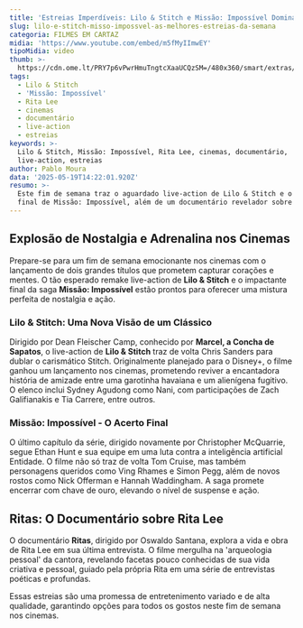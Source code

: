 ```yaml
---
title: 'Estreias Imperdíveis: Lilo & Stitch e Missão: Impossível Dominam os Cinemas!'
slug: lilo-e-stitch-misso-impossvel-as-melhores-estreias-da-semana
categoria: FILMES EM CARTAZ
midia: 'https://www.youtube.com/embed/m5fMyIImwEY'
tipoMidia: video
thumb: >-
  https://cdn.ome.lt/PRY7p6vPwrHmuTngtcXaaUCQzSM=/480x360/smart/extras/conteudos/liloestitchremake_CxeLz36.jpg
tags:
  - Lilo & Stitch
  - 'Missão: Impossível'
  - Rita Lee
  - cinemas
  - documentário
  - live-action
  - estreias
keywords: >-
  Lilo & Stitch, Missão: Impossível, Rita Lee, cinemas, documentário,
  live-action, estreias
author: Pablo Moura
data: '2025-05-19T14:22:01.920Z'
resumo: >-
  Este fim de semana traz o aguardado live-action de Lilo & Stitch e o épico
  final de Missão: Impossível, além de um documentário revelador sobre Rita Lee.
---
```


## Explosão de Nostalgia e Adrenalina nos Cinemas

Prepare-se para um fim de semana emocionante nos cinemas com o lançamento de dois grandes títulos que prometem capturar corações e mentes. O tão esperado remake live-action de **Lilo & Stitch** e o impactante final da saga **Missão: Impossível** estão prontos para oferecer uma mistura perfeita de nostalgia e ação.

### Lilo & Stitch: Uma Nova Visão de um Clássico

Dirigido por Dean Fleischer Camp, conhecido por **Marcel, a Concha de Sapatos**, o live-action de **Lilo & Stitch** traz de volta Chris Sanders para dublar o carismático Stitch. Originalmente planejado para o Disney+, o filme ganhou um lançamento nos cinemas, prometendo reviver a encantadora história de amizade entre uma garotinha havaiana e um alienígena fugitivo. O elenco inclui Sydney Agudong como Nani, com participações de Zach Galifianakis e Tia Carrere, entre outros.

### Missão: Impossível - O Acerto Final

O último capítulo da série, dirigido novamente por Christopher McQuarrie, segue Ethan Hunt e sua equipe em uma luta contra a inteligência artificial Entidade. O filme não só traz de volta Tom Cruise, mas também personagens queridos como Ving Rhames e Simon Pegg, além de novos rostos como Nick Offerman e Hannah Waddingham. A saga promete encerrar com chave de ouro, elevando o nível de suspense e ação.

## Ritas: O Documentário sobre Rita Lee

O documentário **Ritas**, dirigido por Oswaldo Santana, explora a vida e obra de Rita Lee em sua última entrevista. O filme mergulha na 'arqueologia pessoal' da cantora, revelando facetas pouco conhecidas de sua vida criativa e pessoal, guiado pela própria Rita em uma série de entrevistas poéticas e profundas.

Essas estreias são uma promessa de entretenimento variado e de alta qualidade, garantindo opções para todos os gostos neste fim de semana nos cinemas.

